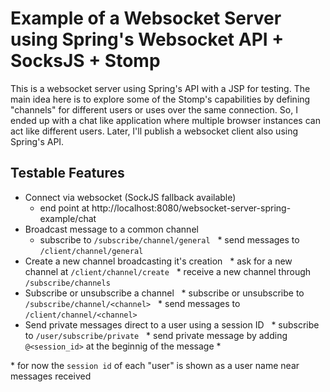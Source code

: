 # Example of a Websocket Server using Spring's Websocket API + SocksJS + Stomp
This is a websocket server using Spring's API with a JSP for testing.
The main idea here is to explore some of the Stomp's capabilities by defining "channels" for different users or uses over the same connection.
So, I ended up with a chat like application where multiple browser instances can act like different users.
Later, I'll publish a websocket client also using Spring's API.

## Testable Features
- Connect via websocket (SockJS fallback available)
    * end point at http://localhost:8080/websocket-server-spring-example/chat
- Broadcast message to a common channel
    * subscribe to `/subscribe/channel/general`
    * send messages to `/client/channel/general`
- Create a new channel broadcasting it's creation
    * ask for a new channel at `/client/channel/create`
    * receive a new channel through `/subscribe/channels`
- Subscribe or unsubscribe a channel
    * subscribe or unsubscribe to `/subscribe/channel/<channel>`
    * send messages to `/client/channel/<channel>`
- Send private messages direct to a user using a session ID
    * subscribe to `/user/subscribe/private`
    * send private message by adding `@<session_id>` at the beginnig of the message *

\* for now the `session id` of each "user" is shown as a user name near messages received
